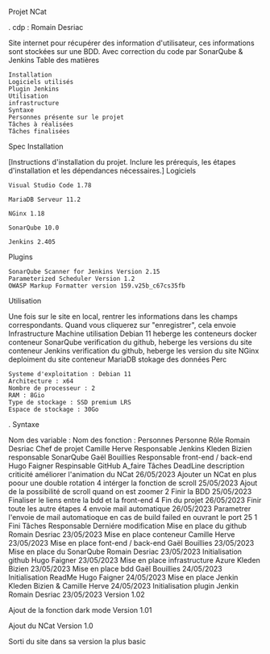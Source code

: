 
Projet NCat

.
cdp : Romain Desriac

Site internet pour récupérer des information d'utilisateur, ces informations sont stockées sur une BDD. Avec correction du code par SonarQube & Jenkins
Table des matières

    Installation
    Logiciels utilisés
    Plugin Jenkins
    Utilisation
    infrastructure
    Syntaxe
    Personnes présente sur le projet
    Tâches à réalisées
    Tâches finalisées

Spec
Installation

[Instructions d'installation du projet. Inclure les prérequis, les étapes d'installation et les dépendances nécessaires.]
Logiciels

    Visual Studio Code 1.78

    MariaDB Serveur 11.2

    NGinx 1.18

    SonarQube 10.0

    Jenkins 2.405

Plugins

    SonarQube Scanner for Jenkins Version 2.15
    Parameterized Scheduler Version 1.2
    OWASP Markup Formatter version 159.v25b_c67cs35fb

Utilisation

Une fois sur le site en local, rentrer les informations dans les champs correspondants. Quand vous cliquerez sur "enregistrer", cela envoie
Infrastructure
Machine 	utilisation
Debian 11 	heberge les conteneurs docker
conteneur SonarQube 	verification du github, heberge les versions du site
conteneur Jenkins 	verification du github, heberge les version du site
NGinx 	deploiment du site
conteneur MariaDB 	stokage des données
Perc

    Systeme d'exploitation : Debian 11
    Architecture : x64
    Nombre de processeur : 2
    RAM : 8Gio
    Type de stockage : SSD premium LRS
    Espace de stockage : 30Go

.
Syntaxe

Nom des variable : Nom des fonction :
Personnes
Personne 	Rôle
Romain Desriac 	Chef de projet
Camille Herve 	Responsable Jenkins
Kleden Bizien 	responsable SonarQube
Gaël Bouillies 	Responsable front-end / back-end
Hugo Faigner 	Respinsable GitHub
A_faire
Tâches 	DeadLine 	description 	criticité
améliorer l'animation du NCat 	26/05/2023 	Ajouter un NCat en plus poour une double rotation 	4
intérger la fonction de scroll 	25/05/2023 	Ajout de la possibilité de scroll quand on est zoomer 	2
Finir la BDD 	25/05/2023 	Finaliser le liens entre la bdd et la front-end 	4
Fin du projet 	26/05/2023 	Finir toute les autre étapes 	4
envoie mail automatique 	26/05/2023 	Parametrer l'envoie de mail automatioque en cas de build failed en ouvrant le port 25 	1
Fini
Tâches 	Responsable 	Derniére modification
Mise en place du github 	Romain Desriac 	23/05/2023
Mise en place conteneur 	Camille Herve 	23/05/2023
Mise en place font-end / back-end 	Gaël Bouillies 	23/05/2023
Mise en place du SonarQube 	Romain Desriac 	23/05/2023
Initialisation github 	Hugo Faigner 	23/05/2023
Mise en place infrastructure Azure 	Kleden Bizien 	23/05/2023
Mise en place bdd 	Gaël Bouillies 	24/05/2023
Initialisation ReadMe 	Hugo Faigner 	24/05/2023
Mise en place Jenkin 	Kleden Bizien & Camille Herve 	24/05/2023
Initialisation plugin Jenkin 	Romain Desriac 	23/05/2023
Version 1.02

Ajout de la fonction dark mode
Version 1.01

Ajout du NCat
Version 1.0

Sorti du site dans sa version la plus basic
